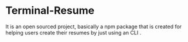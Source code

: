 # Terminal-Resume
It is an open sourced project, basically a npm package that is created for helping users create their resumes by just using an CLI .
